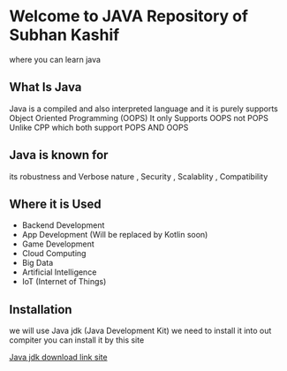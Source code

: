 # Welcome to JAVA Repository of Subhan Kashif
where you can learn java

## What Is Java
Java is a compiled and also interpreted language and it is purely supports Object Oriented Programming (OOPS) It only Supports OOPS not POPS Unlike CPP which both support POPS AND OOPS

## Java is known for
its robustness and Verbose nature , Security , Scalablity , Compatibility

## Where it is Used
- Backend Development
- App Development (Will be replaced by Kotlin soon)
- Game Development
- Cloud Computing
- Big Data
- Artificial Intelligence
- IoT (Internet of Things)

## Installation
we will use Java jdk (Java Development Kit) we need to install it into out compiter
you can install it by this site

[Java jdk download link site]("https://download.oracle.com/java/21/latest/jdk-21_windows-x64_bin.msi)
